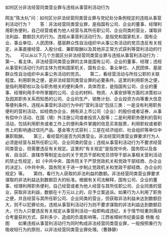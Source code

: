 如何区分非法经营同类营业罪与违规从事营利活动行为

网友"陈太杭"问：如何区分非法经营同类营业罪与党纪处分条例规定的违规从事营利活动行为？　　答：非法经营同类营业罪，是指国有公司、企业的董事、经理利用职务便利，自己经营或者为他人经营与其所任职公司、企业同类的营业，谋取非法利益、数额巨大的行为。违规从事营利活动行为，是指党和国家机关、国有企业、事业单位、人民团体、基层群众性自治组织中从事公务活动的党员违反有关规定，从事直接经营、入股分成、兼职取酬以及其他非正常方式获利等营利活动的行为。　　可以从以下几个方面区分非法经营同类营业罪与违规从事营利活动行为：　　第一，看主体。非法经营同类营业罪的主体是国有公司、企业的董事、经理；违规从事营利活动行为的主体为党和国家机关、国有企业、事业单位、人民团体、基层群众性自治组织中从事公务活动的党员。　　第二，看经营活动与所任公职的关联程度。利用职务之便，是非法经营同类营业罪的必要条件。这里的利用职务之便，是指利用职权以及与职务相关的便利条件，具体而言，是指国有公司、企业的董事、经理利用手中所掌握的公司、企业的材料、物资、人事安排等方面的决策权以及因其职务关系而知悉的公司、企业的生产、销售计划、企业投资方向等重大信息等便利条件。违规从事营利活动行为中的"营利活动"包括三类：一是没有利用职务便利的营利活动，如经商办企业、拥有非上市公司（企业）的股份或者证券、从事有偿中介活动、在国（境）外注册公司或者投资入股等；二是利用职务便利的营利活动，包括利用职务或者工作上的便利条件掌握的信息买卖股票，利用职权或者职务上的影响通过信托产品、基金等方式获利；三是在经济组织、社会组织等单位中兼职取酬。　　第三，看经营的是否为同类营业。非法经营同类营业罪要求行为人必须是经营与其所任职公司、企业同类的营业；违规从事营利活动行为不要求经营同类营业，但需要违反有关规定。这里的"有关规定"是指党中央、国务院以及各省、自治区、直辖市等制定出台的关于党员干部和党员领导干部从事相关营利活动的禁止性规定，如《中共中央、国务院关于严禁党政机关和党政干部经商、办企业的决定》、《中共中央、国务院关于进一步制止党政机关和党政干部经商、办企业的规定》等。　　第四，看行为人获取的非法利益的数额。非法经营同类营业罪要求谋取的非法利益达到数额巨大的标准。根据有关司法解释，国有公司、企业的董事、经理利用职务便利，自己经营或者为他人经营与其所任职公司、企业同类的营业，获取非法利益，数额在十万元以上的，应予立案追诉。如果行为人利用了职务之便，并且经营与其所任职公司、企业同类的营业，但获取非法利益未达到数额巨大，则不以犯罪论处。违规从事营利活动行为则不要求谋取的非法利益达到数额巨大，行为人只要违反有关规定从事营利活动一般即构成违纪，关于情节轻重则需综合考量获利方式、获利多少、造成的负面影响等。江西省樟树市纪委监委
杨衡
绘图　　如果违规从事营利活动行为同时构成非法经营同类营业罪，一般按照重行为吸收轻行为的原则，以非法经营同类营业罪处理。（曹静静）
